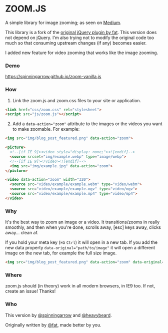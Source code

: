 # ZOOM.JS

A simple library for image zooming; as seen on [Medium](https://medium.com/designing-medium/image-zoom-on-medium-24d146fc0c20).

This library is a fork of the [original jQuery plugin by fat](https://github.com/fat/zoom.js). This version does not depend on jQuery. I'm also trying not to modify the original code too much so that consuming upstream changes (if any) becomes easier.

I added new feature for video zooming that works like the image zooming.

### Demo
https://spinningarrow.github.io/zoom-vanilla.js

### How

1. Link the zoom.js and zoom.css files to your site or application.

  ```html
  <link href="css/zoom.css" rel="stylesheet">
  <script src="js/zoom.js"></script>
  ```

2. Add a `data-action="zoom"` attribute to the images or the videos you want to make zoomable. For example:

  ```html
  <img src="img/blog_post_featured.png" data-action="zoom">
  ```
  
  ```html
  <picture>
    <!--[if IE 9]><video style="display: none;"><![endif]-->
    <source srcset="img/example.webp" type="image/webp">
    <!--[if IE 9]></video><![endif]-->
    <img src="img/example.jpg" data-action="zoom">
  </picture>
  ```
  
  ```html
  <video data-action="zoom" width="320"> 
    <source src="video/example/example.webm" type="video/webm">
    <source src="video/example/example.ogv" type="video/ogv">
    <source src="video/example/example.mp4" type="video/mp4">
  </video>
  ```

### Why

It's the best way to zoom an image or a video. It transitions/zooms in really smoothly, and then when you're done, scrolls away, [esc] keys away, clicks away… clean af.

If you hold your meta key (`⌘`o `Ctrl`) it will open in a new tab.
If you add the new data property `data-original="path/to/image"` it will open a different image on the new tab, for example the full size image.

```html
<img src="img/blog_post_featured.png" data-action="zoom" data-original="img/blog_post_featured_full.png">
```

### Where

zoom.js should (in theory) work in all modern browsers, in IE9 too. If not, create an issue! Thanks!


### Who

This version by [@spinningarrow][] and [@heavybeard][].

Originally written by <a href="//twitter.com/fat">@fat</a>, made better by you.

[@spinningarrow]: https://github.com/spinningarrow
[@heavybeard]: https://github.com/heavybeard
